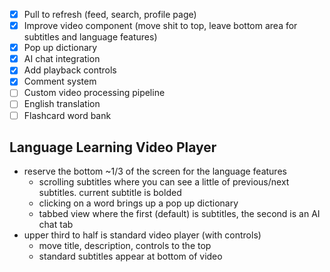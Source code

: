 - [X] Pull to refresh (feed, search, profile page)
- [X] Improve video component (move shit to top, leave bottom area for subtitles and language features)
- [X] Pop up dictionary
- [X] AI chat integration
- [X] Add playback controls
- [X] Comment system
- [ ] Custom video processing pipeline
- [ ] English translation
- [ ] Flashcard word bank

## Language Learning Video Player
- reserve the bottom ~1/3 of the screen for the language features
  - scrolling subtitles where you can see a little of previous/next subtitles. current subtitle is bolded
  - clicking on a word brings up a pop up dictionary
  - tabbed view where the first (default) is subtitles, the second is an AI chat tab
- upper third to half is standard video player (with controls)
  - move title, description, controls to the top
  - standard subtitles appear at bottom of video